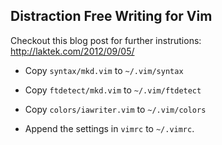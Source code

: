 ## Distraction Free Writing for Vim

Checkout this blog post for further instrutions: http://laktek.com/2012/09/05/

* Copy `syntax/mkd.vim` to `~/.vim/syntax`

* Copy `ftdetect/mkd.vim` to `~/.vim/ftdetect`

* Copy `colors/iawriter.vim` to `~/.vim/colors`

* Append the settings in `vimrc` to `~/.vimrc`.

